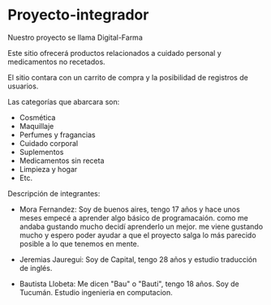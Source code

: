# Proyecto-integrador
Nuestro proyecto se llama Digital-Farma

Este sitio ofrecerá productos relacionados a cuidado personal y medicamentos no recetados.

El sitio contara con un carrito de compra y la posibilidad de registros de usuarios.

Las categorías que abarcara son:
* Cosmética
* Maquillaje
* Perfumes y fragancias
* Cuidado corporal
* Suplementos
* Medicamentos sin receta
* Limpieza y hogar
* Etc.


Descripción de integrantes:


* Mora Fernandez: Soy de buenos aires, tengo 17 años y hace unos meses empecé a aprender algo básico de programacaión. como me andaba gustando mucho decidí aprenderlo un mejor. me viene gustando mucho y espero poder ayudar a que el proyecto salga lo más parecido posible a lo que tenemos en mente. 


* Jeremias Jauregui: Soy de Capital, tengo 28 años y estudio traducción de inglés.


* Bautista Llobeta: Me dicen "Bau" o "Bauti", tengo 18 años. Soy de Tucumán. Estudio ingenieria en computacion.


